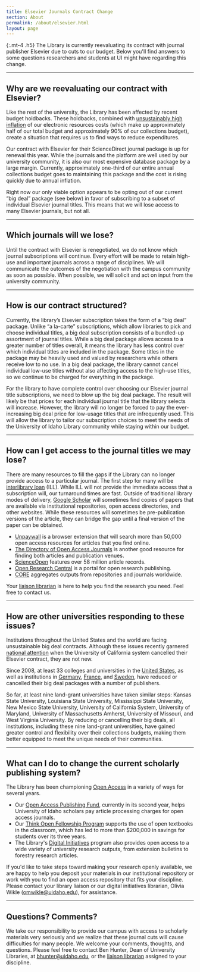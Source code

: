 ```yaml
---
title: Elsevier Journals Contract Change
section: About
permalink: /about/elsevier.html
layout: page
---
```


{:.mt-4 .h5}
The Library is currently reevaluating its contract with journal publisher Elsevier due to cuts to our budget. Below you'll find answers to some questions researchers and students at UI might have regarding this change.

***

## Why are we reevaluating our contract with Elsevier?

Like the rest of the university, the Library has been affected by recent budget holdbacks. These holdbacks, combined with [unsustainably high inflation](https://en.wikipedia.org/wiki/Serials_crisis) of our electronic resources costs (which make up approximately half of our total budget and approximately 90% of our collections budget), create a situation that requires us to find ways to reduce expenditures.

Our contract with Elsevier for their ScienceDirect journal package is up for renewal this year. While the journals and the platform are well used by our university community, it is also our most expensive database package by a large margin. Currently, approximately one-third of our entire annual collections budget goes to maintaining this package and the cost is rising quickly due to annual inflation.

Right now our only viable option appears to be opting out of our current “big deal” package (see below) in favor of subscribing to a subset of individual Elsevier journal titles. This means that we will lose access to many Elsevier journals, but not all.

***

## Which journals will we lose?

Until the contract with Elsevier is renegotiated, we do not know which journal subscriptions will continue. Every effort will be made to retain high-use and important journals across a range of disciplines. We will communicate the outcomes of the negotiation with the campus community as soon as possible. When possible, we will solicit and act on input from the university community.

***

## How is our contract structured?

Currently, the library’s Elsevier subscription takes the form of a “big deal” package. Unlike “a la-carte” subscriptions, which allow libraries to pick and choose individual titles, a big deal subscription consists of a bundled-up assortment of journal titles. While a big deal package allows access to a greater number of titles overall, it means the library has less control over which individual titles are included in the package. Some titles in the package may be heavily used and valued by researchers while others receive low to no use. In a big deal package, the library cannot cancel individual low-use titles without also affecting access to the high-use titles, so we continue to be charged for everything in the package.

For the library to have complete control over choosing our Elsevier journal title subscriptions, we need to blow up the big deal package. The result will likely be that prices for each individual journal title that the library selects will increase. However, the library will no longer be forced to pay the ever-increasing big deal price for low-usage titles that are infrequently used. This will allow the library to tailor our subscription choices to meet the needs of the University of Idaho Library community while staying within our budget.

***

## How can I get access to the journal titles we may lose? 

There are many resources to fill the gaps if the Library can no longer provide access to a particular journal. The first step for many will be [interlibrary loan](https://www.lib.uidaho.edu/services/ill/) (ILL). While ILL will not provide the immediate access that a subscription will, our turnaround times are fast. Outside of traditional library modes of delivery, [Google Scholar](https://scholar.google.com) will sometimes find copies of papers that are available via institutional repositories, open access directories, and other websites. While these resources will sometimes be pre-publication versions of the article, they can bridge the gap until a final version of the paper can be obtained. 

- [Unpaywall](https://unpaywall.org/) is a browser extension that will search more than 50,000 open access resources for articles that you find online.
- [The Directory of Open Access Journals](https://www.doaj.org/) is another good resource for finding both articles and publication venues. 
- [ScienceOpen](https://www.scienceopen.com/) features over 58 million article records. 
- [Open Research Central](https://openresearchcentral.org/) is a portal for open research publishing. 
- [CORE](https://core.ac.uk/) aggregates outputs from repositories and journals worldwide.

Your [liaison librarian](https://www.lib.uidaho.edu/about/liaisons.html) is here to help you find the research you need. Feel free to contact us.

***

## How are other universities responding to these issues?

Institutions throughout the United States and the world are facing unsustainable big deal contracts. Although these issues recently garnered [national attention](https://www.chronicle.com/article/U-of-California-System/245798) when the University of California system cancelled their Elsevier contract, they are not new. 

Since 2008, at least 33 colleges and universities in the [United States](https://sparcopen.org/our-work/big-deal-cancellation-tracking/), as well as institutions in [Germany](https://www.the-scientist.com/news-analysis/major-german-universities-cancel-elsevier-contracts-31208), [France](https://www.the-scientist.com/daily-news/french-universities-cancel-subscriptions-to-springer-journals-29882), and [Sweden](https://www.the-scientist.com/the-nutshell/sweden-cancels-agreement-with-elsevier-over-open-access-64405), have reduced or cancelled their big deal packages with a number of publishers. 

So far, at least nine land-grant universities have taken similar steps: Kansas State University, Louisiana State University, Mississippi State University, New Mexico State University, University of California System, University of Maryland, University of Massachusetts Amherst, University of Missouri, and West Virginia University. By reducing or cancelling their big deals, all institutions, including these nine land-grant universities, have gained greater control and flexibility over their collections budgets, making them better equipped to meet the unique needs of their communities.

***

## What can I do to change the current scholarly publishing system?

The Library has been championing [Open Access](https://www.lib.uidaho.edu/open/) in a variety of ways for several years. 

- Our [Open Access Publishing Fund](https://www.lib.uidaho.edu/services/oapf/), currently in its second year, helps University of Idaho scholars pay article processing charges for open access journals. 
- Our [Think Open Fellowship Program](https://www.lib.uidaho.edu/open/fellowship/) supports the use of open textbooks in the classroom, which has led to more than $200,000 in savings for students over its three years. 
- The Library's [Digital Initiatives](https://www.lib.uidaho.edu/digital/collections.html#UIResearch) program also provides open access to a wide variety of university research outputs, from extension bulletins to forestry research articles.

If you'd like to take steps toward making your research openly available, we are happy to help you deposit your materials in our institutional repository or work with you to find an open access repository that fits your discipline. Please contact your library liaison or our digital initiatives librarian, Olivia Wikle ([omwikle@uidaho.edu](mailto:omwikle@uidaho.edu)), for assistance.

***

## Questions? Comments?

We take our responsibility to provide our campus with access to scholarly materials very seriously and we realize that these journal cuts will cause difficulties for many people. We welcome your comments, thoughts, and questions. Please feel free to contact Ben Hunter, Dean of University Libraries, at [bhunter@uidaho.edu](mailto:bhunter@uidaho.edu), or the [liaison librarian](https://www.lib.uidaho.edu/about/liaisons.html) assigned to your discipline.

